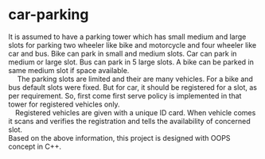 # car-parking
It is assumed to have a parking tower which has small medium and large slots for parking two wheeler like bike and motorcycle and four wheeler like car and bus. Bike can park in small and medium slots. Car can park in medium or large slot. Bus can park in 5 large slots. A bike can be parked in same medium slot if space available.\
&emsp; The parking slots are limited and their are many vehicles. For a bike and bus default slots were fixed. But for car, it should be registered for a slot, as per requirement. So, first come first serve policy is implemented in that tower for registered vehicles only. \
&emsp;Registered vehicles are given with a unique ID card. When vehicle comes it scans and verifies the registration and tells the availability of concerned slot.\
Based on the above information, this project is designed with OOPS concept in C++.
